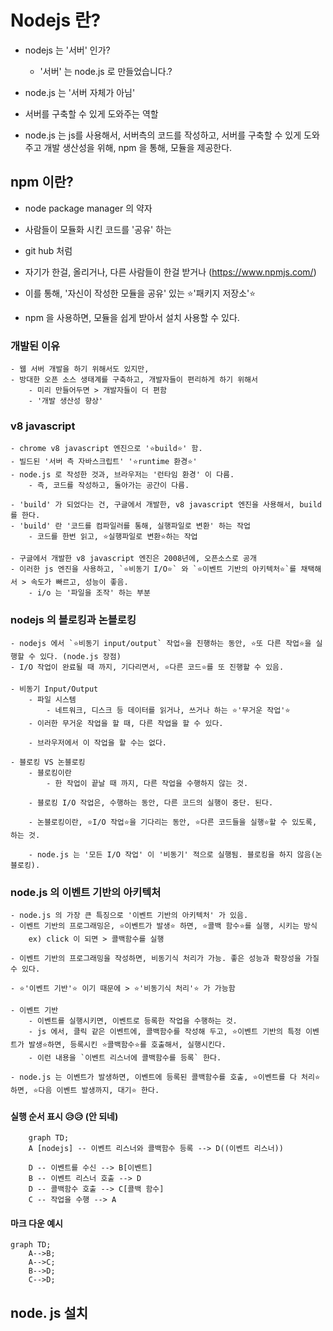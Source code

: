 # Nodejs 란? 

- nodejs 는 '서버' 인가? 
    - '서버' 는 node.js 로 만들었습니다.?

- node.js 는 '서버 자체가 아님' 
- 서버를 구축할 수 있게 도와주는 역할
- node.js 는 js를 사용해서, 서버측의 코드를 작성하고, 서버를 구축할 수 있게 도와주고 개발 생산성을 위해, npm 을 통해, 모듈을 제공한다. 

## npm 이란? 
- node package manager 의 약자 
- 사람들이 모듈화 시킨 코드를 '공유' 하는 
- git hub 처럼 
- 자기가 한걸, 올리거나, 다른 사람들이 한걸 받거나
(https://www.npmjs.com/)

- 이를 통해, '자신이 작성한 모듈을 공유' 있는 ⭐'패키지 저장소'⭐  
- npm 을 사용하면, 모듈을 쉽게 받아서 설치 사용할 수 있다. 


### 개발된 이유 
    - 웹 서버 개발을 하기 위해서도 있지만, 
    - 방대한 오픈 소스 생태계를 구축하고, 개발자들이 편리하게 하기 위해서
        - 미리 만들어두면 > 개발자들이 더 편함
        - '개발 생산성 향상'

### v8 javascript
    - chrome v8 javascript 엔진으로 '⭐build⭐' 함.
    - 빌드된 '서버 측 자바스크립트' '⭐runtime 환경⭐'
    - node.js 로 작성한 것과, 브라우저는 '런타임 환경' 이 다름. 
        - 즉, 코드를 작성하고, 돌아가는 공간이 다름. 

    - 'build' 가 되었다는 건, 구글에서 개발한, v8 javascript 엔진을 사용해서, build 를 한다. 
    - 'build' 란 '코드를 컴파일러를 통해, 실행파일로 변환' 하는 작업 
        - 코드를 한번 읽고, ⭐실행파일로 변환⭐하는 작업 

    - 구글에서 개발한 v8 javascript 엔진은 2008년에, 오픈소스로 공개
    - 이러한 js 엔진을 사용하고, `⭐비동기 I/O⭐` 와 `⭐이벤트 기반의 아키텍처⭐`를 채택해서 > 속도가 빠르고, 성능이 좋음. 
        - i/o 는 '파일을 조작' 하는 부분 


### nodejs 의 블로킹과 논블로킹 
    - nodejs 에서 `⭐비동기 input/output` 작업⭐을 진행하는 동안, ⭐또 다른 작업⭐을 실행할 수 있다. (node.js 장점)
    - I/O 작업이 완료될 때 까지, 기다리면서, ⭐다른 코드⭐를 또 진행할 수 있음. 

    - 비동기 Input/Output
        - 파일 시스템
            - 네트워크, 디스크 등 데이터를 읽거나, 쓰거나 하는 ⭐'무거운 작업'⭐ 
        - 이러한 무거운 작업을 할 때, 다른 작업을 할 수 있다. 

        - 브라우저에서 이 작업을 할 수는 없다. 

    - 블로킹 VS 논블로킹
        - 블로킹이란 
            - 한 작업이 끝날 때 까지, 다른 작업을 수행하지 않는 것. 

        - 블로킹 I/O 작업은, 수행하는 동안, 다른 코드의 실행이 중단. 된다. 

        - 논블로킹이란, ⭐I/O 작업⭐을 기다리는 동안, ⭐다른 코드들을 실행⭐할 수 있도록, 하는 것.

        - node.js 는 '모든 I/O 작업' 이 '비동기' 적으로 실행됨. 블로킹을 하지 않음(논 블로킹).

### node.js 의 이벤트 기반의 아키텍처 
    - node.js 의 가장 큰 특징으로 '이벤트 기반의 아키텍처' 가 있음. 
    - 이벤트 기반의 프로그래밍은, ⭐이벤트가 발생⭐ 하면, ⭐콜백 함수⭐를 실행, 시키는 방식
        ex) click 이 되면 > 콜백함수를 실행

    - 이벤트 기반의 프로그래밍을 작성하면, 비동기식 처리가 가능. 좋은 성능과 확장성을 가질 수 있다. 

    - ⭐'이벤트 기반'⭐ 이기 때문에 > ⭐'비동기식 처리'⭐ 가 가능함 
    
    - 이벤트 기반 
        - 이벤트를 실행시키면, 이벤트로 등록한 작업을 수행하는 것. 
        - js 에서, 클릭 같은 이벤트에, 콜백함수를 작성해 두고, ⭐이벤트 기반의 특정 이벤트가 발생⭐하면, 등록시킨 ⭐콜백함수⭐를 호출해서, 실행시킨다. 
        - 이런 내용을 `이벤트 리스너에 콜백함수를 등록` 한다. 

    - node.js 는 이벤트가 발생하면, 이벤트에 등록된 콜백함수를 호출, ⭐이벤트를 다 처리⭐하면, ⭐다음 이벤트 발생까지, 대기⭐ 한다. 



#### 실행 순서 표시 😥😥 (안 되네)

```mermaid
    graph TD;
    A [nodejs] -- 이벤트 리스너와 콜백함수 등록 --> D((이벤트 리스너))

    D -- 이벤트를 수신 --> B[이벤트] 
    B -- 이벤트 리스너 호출 --> D 
    D -- 콜백함수 호출 --> C[콜백 함수]
    C -- 작업을 수행 --> A

```


#### 마크 다운 예시
```mermaid
graph TD;
    A-->B;
    A-->C;
    B-->D;
    C-->D;
```


## node. js 설치 